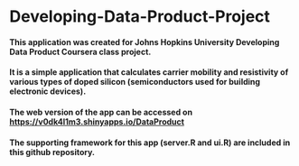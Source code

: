# Developing-Data-Product-Project
#### This application was created for Johns Hopkins University Developing Data Product Coursera class project.
#### It is a simple application that calculates carrier mobility and resistivity of various types of doped silicon (semiconductors used for building electronic devices).
#### The web version of the app can be accessed on https://v0dk4l1m3.shinyapps.io/DataProduct
#### The supporting framework for this app (server.R and ui.R) are included in this github repository.

